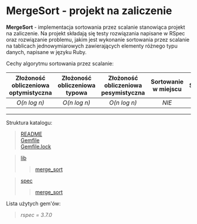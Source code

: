 # MergeSort - projekt na zaliczenie

__MergeSort__ - implementacja sortowania przez scalanie stanowiąca projekt na zaliczenie. Na projekt składają się testy rozwiązania napisane w RSpec oraz rozwiązanie problemu, jakim jest wykonanie sortowania przez scalanie na tablicach jednowymiarowych zawierających elementy różnego typu danych, napisane w języku Ruby.

Cechy algorytmu sortowania przez scalanie:

| Złożoność obliczeniowa optymistyczna | Złożoność obliczeniowa typowa | Złożoność obliczeniowa pesymistyczna | Sortowanie w miejscu | Stabilność |
:--:|:--:|:--:|:--:|:--:
| *O(n log n)* | *O(n log n)* | *O(n log n)* | *NIE* | *TAK*

****

Struktura katalogu:

> [README](README.md)  
> [Gemfile](Gemfile)  
> [Gemfile.lock](Gemfile.lock)

> [lib](lib)
>> [merge_sort](lib/merge_sort.rb)

> [spec](spec)
>> [merge_sort](spec/merge_sort_spec.rb)

Lista użytych gem'ów:

> *rspec = 3.7.0*